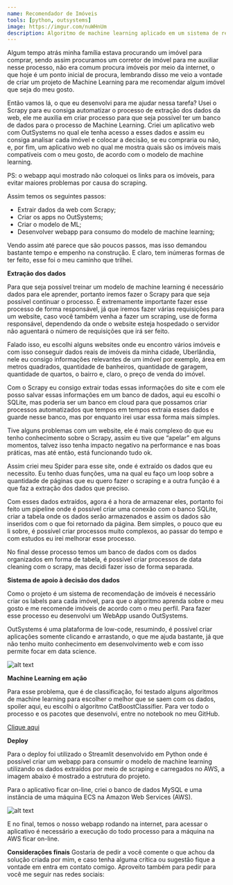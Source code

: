 ```yaml
---
name: Recomendador de Imóveis
tools: [python, outsystems]
image: https://imgur.com/nuWHnUm
description: Algoritmo de machine learning aplicado em um sistema de recomendação de imóvel
---
```


Algum tempo atrás minha família estava procurando um imóvel para comprar, sendo assim procuramos um corretor de imóvel para me auxiliar nesse processo, não era comum procura imóveis por meio da internet, o que hoje é um ponto inicial de procura, lembrando disso me veio a vontade de criar um projeto de Machine Learning para me recomendar algum imóvel que seja do meu gosto.

Então vamos lá, o que eu desenvolvi para me ajudar nessa tarefa? Usei o Scrapy para eu consiga automatizar o processo de extração dos dados da web, ele me auxilia em criar processo para que seja possível ter um banco de dados para o processo de Machine Learning. Criei um aplicativo web com OutSystems no qual ele tenha acesso a esses dados e assim eu consiga analisar cada imóvel e colocar a decisão, se eu compraria ou não, e, por fim, um aplicativo web no qual me mostra quais são os imóveis mais compatíveis com o meu gosto, de acordo com o modelo de machine learning. 

PS: o webapp aqui mostrado não coloquei os links para os imóveis, para evitar maiores problemas por causa do scraping.

Assim temos os seguintes passos: 

- Extrair dados da web com Scrapy; 
- Criar os apps no OutSystems; 
- Criar o modelo de ML; 
- Desenvolver webapp para consumo do modelo de machine learning;

Vendo assim até parece que são poucos passos, mas isso demandou bastante tempo e empenho na construção. E claro, tem inúmeras formas de ter feito, esse foi o meu caminho que trilhei.

**Extração dos dados**

Para que seja possível treinar um modelo de machine learning é necessário dados para ele aprender, portanto iremos fazer o Scrapy para que seja possível continuar o processo. É extremamente importante fazer esse processo de forma responsável, já que iremos fazer várias requisições para um website, caso você também venha a fazer um scraping, use de forma responsável, dependendo da onde o website esteja hospedado o servidor não aguentará o número de requisições que irá ser feito. 

Falado isso, eu escolhi alguns websites onde eu encontro vários imóveis e com isso conseguir dados reais de imóveis da minha cidade, Uberlândia, nele eu consigo informações relevantes de um imóvel por exemplo, área em metros quadrados, quantidade de banheiros, quantidade de garagem, quantidade de quartos, o bairro e, claro, o preço de venda do imóvel. 

Com o Scrapy eu consigo extrair todas essas informações do site e com ele posso salvar essas informações em um banco de dados, aqui eu escolhi o SQLite, mas poderia ser um banco em cloud para que possamos criar processos automatizados que tempos em tempos extraia esses dados e guarde nesse banco, mas por enquanto irei usar essa forma mais simples. 

Tive alguns problemas com um website, ele é mais complexo do que eu tenho conhecimento sobre o Scrapy, assim eu tive que “apelar” em alguns momentos, talvez isso tenha impacto negativo na performance e nas boas práticas, mas até então, está funcionando tudo ok. 

Assim criei meu Spider para esse site, onde é extraído os dados que eu necessito. Eu tenho duas funções, uma na qual eu faço um loop sobre a quantidade de páginas que eu quero fazer o scraping e a outra função é a que faz a extração dos dados que preciso. 

Com esses dados extraídos, agora é a hora de armazenar eles, portanto foi feito um pipeline onde é possível criar uma conexão com o banco SQLite, criar a tabela onde os dados serão armazenados e assim os dados são inseridos com o que foi retornado da página. Bem simples, o pouco que eu li sobre, é possível criar processos muito complexos, ao passar do tempo e com estudos eu irei melhorar esse processo. 

No final desse processo temos um banco de dados com os dados organizados em forma de tabela, é possível criar processos de data cleaning com o scrapy, mas decidi fazer isso de forma separada. 

**Sistema de apoio à decisão dos dados**

Como o projeto é um sistema de recomendação de imóveis é necessário criar os labels para cada imóvel, para que o algoritmo aprenda sobre o meu gosto e me recomende imóveis de acordo com o meu perfil. Para fazer esse processo eu desenvolvi um WebApp usando OutSystems.  

OutSystems é uma plataforma de low-code, resumindo, é possível criar aplicações somente clicando e arrastando, o que me ajuda bastante, já que não tenho muito conhecimento em desenvolvimento web e com isso permite focar em data science.

![alt text](https://i.imgur.com/LvdmRkV.gif)

**Machine Learning em ação**

Para esse problema, que é de classificação, foi testado alguns algoritmos de machine learning para escolher o melhor que se saem com os dados, spoiler aqui, eu escolhi o algoritmo CatBoostClassifier. Para ver todo o processo e os pacotes que desenvolvi, entre no notebook no meu GitHub.

[Clique aqui](https://github.com/mathdeoliveira/house-recommendation/blob/master/analysis/entire_process.ipynb)

**Deploy**

Para o deploy foi utilizado o Streamlit desenvolvido em Python onde é possível criar um webapp para consumir o modelo de machine learning utilizando os dados extraídos por meio de scraping e carregados no AWS, a imagem abaixo é mostrado a estrutura do projeto.

Para o aplicativo ficar on-line, criei o banco de dados MySQL e uma instância de uma máquina ECS na Amazon Web Services (AWS).

![alt text](https://imgur.com/FEV3fXA)

E no final, temos o nosso webapp rodando na internet, para acessar o aplicativo é necessário a execução do todo processo para a máquina na AWS ficar on-line.

**Considerações finais**
Gostaria de pedir a você comente o que achou da solução criada por mim, e caso tenha alguma crítica ou sugestão fique a vontade em entra em contato comigo. Aproveito também para pedir para você me seguir nas redes sociais: